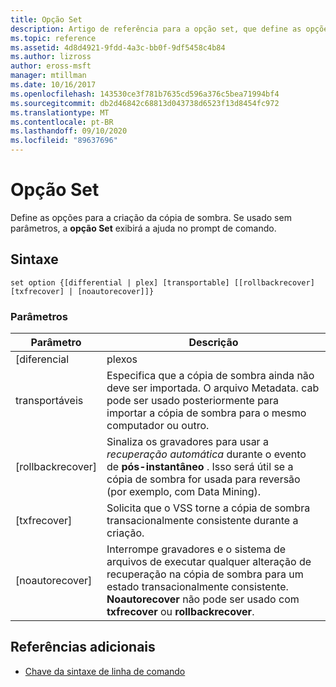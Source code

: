 ```yaml
---
title: Opção Set
description: Artigo de referência para a opção set, que define as opções para a criação da cópia de sombra.
ms.topic: reference
ms.assetid: 4d8d4921-9fdd-4a3c-bb0f-9df5458c4b84
ms.author: lizross
author: eross-msft
manager: mtillman
ms.date: 10/16/2017
ms.openlocfilehash: 143530ce3f781b7635cd596a376c5bea71994bf4
ms.sourcegitcommit: db2d46842c68813d043738d6523f13d8454fc972
ms.translationtype: MT
ms.contentlocale: pt-BR
ms.lasthandoff: 09/10/2020
ms.locfileid: "89637696"
---
```

# <a name="set-option"></a>Opção Set

Define as opções para a criação da cópia de sombra. Se usado sem parâmetros, a **opção Set** exibirá a ajuda no prompt de comando.

## <a name="syntax"></a>Sintaxe

```
set option {[differential | plex] [transportable] [[rollbackrecover] [txfrecover] | [noautorecover]]}
```

### <a name="parameters"></a>Parâmetros

|     Parâmetro     |                                                                                                  Descrição                                                                                                  |
|-------------------|---------------------------------------------------------------------------------------------------------------------------------------------------------------------------------------------------------------|
|   [diferencial   |                                                                                                     plexos                                                                                                     |
|  transportáveis  |                       Especifica que a cópia de sombra ainda não deve ser importada. O arquivo Metadata. cab pode ser usado posteriormente para importar a cópia de sombra para o mesmo computador ou outro.                       |
| [rollbackrecover] |                     Sinaliza os gravadores para usar a *recuperação automática* durante o evento de **pós-instantâneo** . Isso será útil se a cópia de sombra for usada para reversão (por exemplo, com Data Mining).                      |
|   [txfrecover]    |                                                               Solicita que o VSS torne a cópia de sombra transacionalmente consistente durante a criação.                                                                |
|  [noautorecover]  | Interrompe gravadores e o sistema de arquivos de executar qualquer alteração de recuperação na cópia de sombra para um estado transacionalmente consistente. **Noautorecover** não pode ser usado com **txfrecover** ou **rollbackrecover**. |

## <a name="additional-references"></a>Referências adicionais

- [Chave da sintaxe de linha de comando](command-line-syntax-key.md)